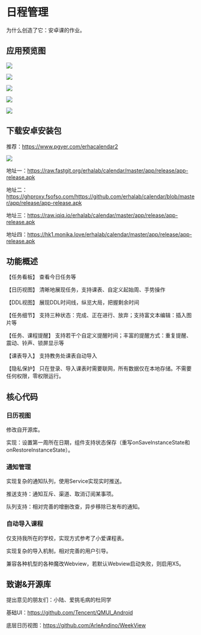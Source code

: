 # 日程管理

为什么创造了它：安卓课的作业。

## 应用预览图

![](https://wkphoto.cdn.bcebos.com/7af40ad162d9f2d30f6eaf8ab9ec8a136327cc5c.jpg)

![](https://wkphoto.cdn.bcebos.com/7a899e510fb30f245bd06766d895d143ad4b0308.jpg)

![](https://wkphoto.cdn.bcebos.com/e7cd7b899e510fb31753fcf2c933c895d1430c08.jpg)

![](https://wkphoto.cdn.bcebos.com/a8014c086e061d95582ebc5d6bf40ad162d9ca6f.jpg)

![](https://wkphoto.cdn.bcebos.com/b999a9014c086e064cc0b42e12087bf40ad1cb6f.jpg)

## 下载安卓安装包

推荐：https://www.pgyer.com/erhacalendar2

![](https://pic.imgdb.cn/item/6283274609475431290a8747.png)

地址一：https://raw.fastgit.org/erhalab/calendar/master/app/release/app-release.apk

地址二：https://ghproxy.fsofso.com/https://github.com/erhalab/calendar/blob/master/app/release/app-release.apk

地址三：https://raw.iqiq.io/erhalab/calendar/master/app/release/app-release.apk

地址四：https://hk1.monika.love/erhalab/calendar/master/app/release/app-release.apk

## 功能概述

【任务看板】 查看今日任务等

【日历视图】 清晰地展现任务，支持课表、自定义起始周、手势操作

【DDL视图】 展现DDL时间线，纵览大局，把握剩余时间

【任务细节】 支持三种状态：完成、正在进行、放弃；支持富文本编辑：插入图片等

【任务、课程提醒】 支持若干个自定义提醒时间；丰富的提醒方式：重复提醒、震动、铃声、锁屏显示等

【课表导入】 支持教务处课表自动导入

【隐私保护】 只在登录、导入课表时需要联网，所有数据仅在本地存储。不需要任何权限，零权限运行。

## 核心代码

### 日历视图

修改自开源库。

实现：设置第一周所在日期，组件支持状态保存（重写onSaveInstanceState和onRestoreInstanceState）。

### 通知管理

实现复杂的通知队列，使用Service实现实时推送。

推送支持：通知互斥、渠道、取消订阅某事项。

队列支持：相对完善的增删改查，异步移除已发布的通知。

### 自动导入课程

仅支持我所在的学校，实现方式参考了小爱课程表。

实现复杂的导入机制，相对完善的用户引导。

兼容各种机型的各种魔改Webview，若默认Webview启动失败，则启用X5。

## 致谢&开源库

提出意见的朋友们：小陆、爱挑毛病的杜同学

基础UI：https://github.com/Tencent/QMUI_Android

底层日历视图：https://github.com/ArleAndino/WeekView




